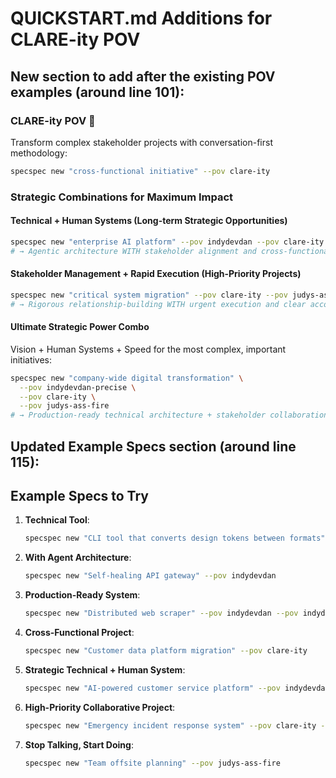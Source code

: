 # QUICKSTART.md Additions for CLARE-ity POV

## New section to add after the existing POV examples (around line 101):

### CLARE-ity POV 🤝
Transform complex stakeholder projects with conversation-first methodology:
```bash
specspec new "cross-functional initiative" --pov clare-ity
```

### Strategic Combinations for Maximum Impact

#### Technical + Human Systems (Long-term Strategic Opportunities)
```bash
specspec new "enterprise AI platform" --pov indydevdan --pov clare-ity
# → Agentic architecture WITH stakeholder alignment and cross-functional collaboration
```

#### Stakeholder Management + Rapid Execution (High-Priority Projects)  
```bash
specspec new "critical system migration" --pov clare-ity --pov judys-ass-fire
# → Rigorous relationship-building WITH urgent execution and clear accountability
```

#### Ultimate Strategic Power Combo
Vision + Human Systems + Speed for the most complex, important initiatives:
```bash
specspec new "company-wide digital transformation" \
  --pov indydevdan-precise \
  --pov clare-ity \
  --pov judys-ass-fire
# → Production-ready technical architecture + stakeholder collaboration + immediate execution
```

## Updated Example Specs section (around line 115):

## Example Specs to Try

1. **Technical Tool**:
   ```bash
   specspec new "CLI tool that converts design tokens between formats"
   ```

2. **With Agent Architecture**:
   ```bash
   specspec new "Self-healing API gateway" --pov indydevdan
   ```

3. **Production-Ready System**:
   ```bash
   specspec new "Distributed web scraper" --pov indydevdan --pov indydevdan-precise
   ```

4. **Cross-Functional Project**:
   ```bash
   specspec new "Customer data platform migration" --pov clare-ity
   ```

5. **Strategic Technical + Human System**:
   ```bash
   specspec new "AI-powered customer service platform" --pov indydevdan --pov clare-ity
   ```

6. **High-Priority Collaborative Project**:
   ```bash
   specspec new "Emergency incident response system" --pov clare-ity --pov judys-ass-fire
   ```

7. **Stop Talking, Start Doing**:
   ```bash
   specspec new "Team offsite planning" --pov judys-ass-fire
   ```